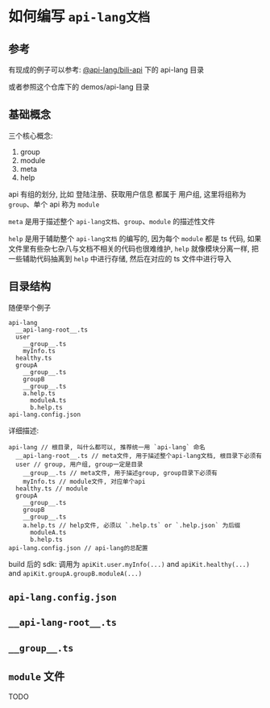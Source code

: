 # 如何编写 `api-lang文档`

## 参考

有现成的例子可以参考: [@api-lang/bili-api](https://github.com/api-lang/bili-api) 下的 api-lang 目录

或者参照这个仓库下的 demos/api-lang 目录

## 基础概念

三个核心概念:

1. group
2. module
3. meta
4. help

api 有组的划分, 比如 登陆注册、获取用户信息 都属于 用户组, 这里将组称为 `group`、单个 api 称为 `module`

`meta` 是用于描述整个 `api-lang文档`、`group`、`module` 的描述性文件

`help` 是用于辅助整个 `api-lang文档` 的编写的, 因为每个 `module` 都是 ts 代码, 如果文件里有些杂七杂八与文档不相关的代码也很难维护, `help` 就像模块分离一样, 把一些辅助代码抽离到 `help` 中进行存储, 然后在对应的 ts 文件中进行导入

## 目录结构

随便举个例子

```
api-lang
  __api-lang-root__.ts
  user
    __group__.ts
    myInfo.ts
  healthy.ts
  groupA
    __group__.ts
    groupB
    __group__.ts
    a.help.ts
      moduleA.ts
      b.help.ts
api-lang.config.json
```

详细描述:

```
api-lang // 根目录, 叫什么都可以, 推荐统一用 `api-lang` 命名
  __api-lang-root__.ts // meta文件, 用于描述整个api-lang文档, 根目录下必须有
  user // group, 用户组, group一定是目录
    __group__.ts // meta文件, 用于描述group, group目录下必须有
    myInfo.ts // module文件, 对应单个api
  healthy.ts // module
  groupA
    __group__.ts
    groupB
    __group__.ts
    a.help.ts // help文件, 必须以 `.help.ts` or `.help.json` 为后缀
      moduleA.ts
      b.help.ts
api-lang.config.json // api-lang的总配置
```

build 后的 sdk: 调用为 `apiKit.user.myInfo(...)` and `apiKit.healthy(...)` and `apiKit.groupA.groupB.moduleA(...)`

## `api-lang.config.json`

## `__api-lang-root__.ts`

## `__group__.ts`

## `module` 文件

TODO
